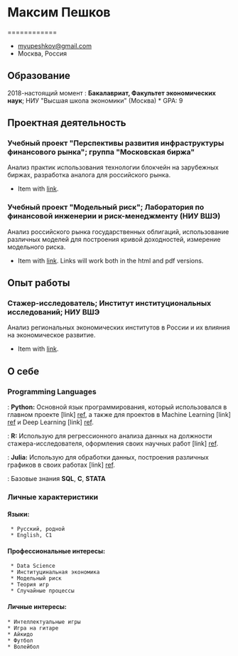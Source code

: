 # Максим Пешков
============

- <myupeshkov@gmail.com>
- Москва, Россия

## Образование


2018-настоящий момент
:   **Бакалавриат, Факультет экономических наук**; НИУ "Высшая школа экономики" (Москва)
    * GPA: 9

## Проектная деятельность


### Учебный проект "Перспективы развития инфраструктуры финансового рынка"; группа "Московская биржа"

Анализ практик использования технологии блокчейн на зарубежных биржах, разработка аналога для российского рынка.

* Item with [link](http://www.example.com). 

### Учебный проект "Модельный риск"; Лаборатория по финансовой инженерии и риск-менеджменту (НИУ ВШЭ)

Анализ российского рынка государственных облигаций, использование различных моделей для построения кривой доходностей, измерение модельного риска.

* Item with [link](http://www.example.com). Links will work both in
  the html and pdf versions.
  
## Опыт работы


### Стажер-исследователь; Институт институциональных исследований; НИУ ВШЭ

Анализ региональных экономических институтов в России и их влияния на экономическое развитие.

* Item with [link](http://www.example.com). 

## О себе

### Programming Languages
:   **Python:** Основной язык программирования, который использовался в главном проекте 
    [link] [ref], а также 
    для проектов в Machine Learning [link] [ref] и Deep Learning [link] [ref].

:   **R:** Использую для регрессионного анализа данных на должности стажера-исследователя,         оформления своих научных работ [link] [ref].

:   **Julia:** Использую для обработки данных, построения различных графиков в своих работах
    [link] [ref].

:   Базовые знания **SQL**, **C**, **STATA**

[ref]: https://github.com/githubuser/superlongprojectname

### Личные характеристики

#### Языки:

     * Русский, родной
     * English, C1

#### Профессиональные интересы:

     * Data Science
     * Институцинальная экономика
     * Модельный риск
     * Теория игр
     * Случайные процессы
  
#### Личные интересы:

    * Интеллектуальные игры
    * Игра на гитаре
    * Айкидо
    * Футбол
    * Волейбол
